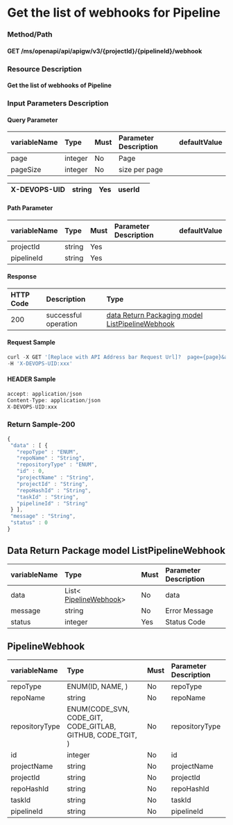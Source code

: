  # Get the list of webhooks for Pipeline 

 ### Method/Path 

 #### GET  /ms/openapi/api/apigw/v3/{projectId}/{pipelineId}/webhook 

 ### Resource Description 

 #### Get the list of webhooks of Pipeline 

 ### Input Parameters Description 

 #### Query Parameter 

 | variableName| Type| Must| Parameter Description| defaultValue| 
 | :--- | :--- | :--- | :--- | :--- | 
 | page | integer |No| Page|| 
 | pageSize | integer |No| size per page|| 

 | X-DEVOPS-UID | string |Yes|  userId || 
 | :--- | :--- | :--- | :--- | :--- | 


 #### Path Parameter 

 | variableName| Type| Must| Parameter Description| defaultValue| 
 | :--- | :--- | :--- | :--- | :--- | 
 | projectId | string |Yes||| 
 | pipelineId | string |Yes||| 

 #### Response 

 | HTTP Code| Description| Type| 
 | :--- | :--- | :--- | 
 | 200 | successful operation |[data Return Packaging model ListPipelineWebhook](get-the-webhook-list-of-the-pipeline.md)| 

 #### Request Sample 

 ```javascript 
 curl -X GET '[Replace with API Address bar Request Url]?  page={page}&amp;pageSize={pageSize}' \ 
 -H 'X-DEVOPS-UID:xxx' 
 ``` 

 #### HEADER Sample 

 ```javascript 
 accept: application/json 
 Content-Type: application/json 
 X-DEVOPS-UID:xxx 
 ``` 

 ### Return Sample-200 

 ```javascript 
 { 
  "data" : [ { 
    "repoType" : "ENUM", 
    "repoName" : "String", 
    "repositoryType" : "ENUM", 
    "id" : 0, 
    "projectName" : "String", 
    "projectId" : "String", 
    "repoHashId" : "String", 
    "taskId" : "String", 
    "pipelineId" : "String" 
  } ], 
  "message" : "String", 
  "status" : 0 
 } 
 ``` 

 ## Data Return Package model ListPipelineWebhook 

 | variableName| Type| Must| Parameter Description| 
 | :--- | :--- | :--- | :--- | 
 | data |List&lt; [PipelineWebhook](get-the-webhook-list-of-the-pipeline.md)&gt;|No| data| 
 | message | string |No| Error Message| 
 | status | integer |Yes| Status Code| 

 ## PipelineWebhook 

 | variableName| Type| Must| Parameter Description| 
 | :--- | :--- | :--- | :--- | 
 | repoType | ENUM\(ID, NAME, \) |No|  repoType | 
 | repoName | string |No|  repoName | 
 | repositoryType | ENUM\(CODE\_SVN, CODE\_GIT, CODE\_GITLAB, GITHUB, CODE\_TGIT, \) |No|  repositoryType | 
 | id | integer |No|  id | 
 | projectName | string |No|  projectName | 
 | projectId | string |No|  projectId | 
 | repoHashId | string |No|  repoHashId | 
 | taskId | string |No|  taskId | 
 | pipelineId | string |No|  pipelineId | 